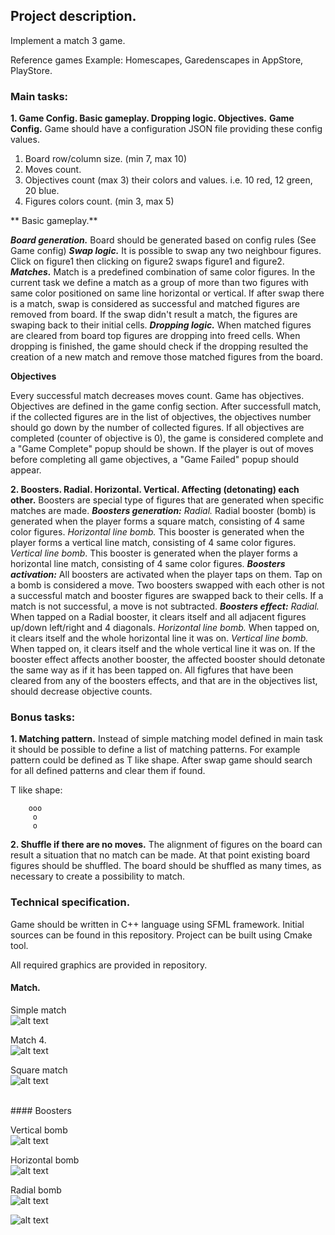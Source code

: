 ## Project description.

Implement a match 3 game.

Reference games Example: Homescapes, Garedenscapes in AppStore, PlayStore.

### Main tasks:

**1.  Game Config. Basic gameplay. Dropping logic. Objectives.**
**Game Config.**
Game should have a configuration JSON file providing these config values.
1. Board row/column size. (min 7, max 10)
2. Moves count.
3. Objectives count (max 3) their colors and values. i.e. 10 red, 12 green, 20 blue.
4. Figures colors count. (min 3, max 5)

**	Basic gameplay.**

***Board generation.***
Board should be generated based on config rules (See Game config)
***Swap logic.***
It is possible to swap any two neighbour figures.
Click on figure1 then clicking on figure2 swaps figure1 and figure2.
***Matches.***
Match is a predefined combination of same color figures.
In the current task we define a match as a group of more than two figures with same color positioned on same line horizontal or vertical.
If after swap there is a match, swap is considered as successful and matched figures are removed from board.
If the swap didn't result a match, the figures are swaping back to their initial cells.
***Dropping logic.***
When matched figures are cleared from board top figures are dropping into freed cells.
When dropping is finished, the game should check if the dropping resulted the creation of a new match and remove those matched figures from the board.

**Objectives**

Every successful match decreases moves count.
Game has objectives. Objectives are defined in the game config section. 
After successfull match, if the collected figures are in the list of objectives, the objectives number should go down by the number of collected figures.
If all objectives are completed (counter of objective is 0), the game is considered complete and a "Game Complete" popup should be shown.
If the player is out of moves before completing all game objectives, a "Game Failed" popup should appear.


**2. Boosters. Radial. Horizontal. Vertical. Affecting (detonating) each other.**
Boosters are special type of figures that are generated when specific matches are made. 
***Boosters generation:***
*Radial.* 
Radial booster (bomb) is generated when the player forms a square match, consisting of 4 same color figures.
*Horizontal line bomb.* 
This booster is generated when the player forms a vertical line match, consisting of 4 same color figures.
*Vertical line bomb*. 
This booster is generated when the player forms a horizontal line match, consisting of 4 same color figures.
***Boosters activation:***
All boosters are activated when the player taps on them.
Tap on a bomb is considered a move. 
Two boosters swapped with each other is not a successful match and booster figures are swapped back to their cells. If a match is not successful, a move is not subtracted.
***Boosters effect:***
*Radial.*
When tapped on a Radial booster, it clears itself and all adjacent figures up/down left/right and 4 diagonals. 
*Horizontal line bomb.*
When tapped on, it clears itself and the whole horizontal line it was on.
*Vertical line bomb.*
When tapped on, it clears itself and the whole vertical line it was on.
If the booster effect affects another booster, the affected booster should detonate the same way as if it has been tapped on.
All figfures that have been cleared from any of the boosters effects, and that are in the objectives list, should decrease objective counts.


### Bonus tasks:

**1. Matching pattern.**
Instead of simple matching model defined in main task it should be possible to define a list of matching patterns.
For example pattern could be defined as T like shape. After swap game should search for all defined patterns and clear them if found.

T like shape:
```
    ooo
     o
     o
```

**2. Shuffle if there are no moves.**
The alignment of figures on the board can result a situation that no match can be made. At that point existing board figures should be shuffled. The board should be shuffled as many times, as necessary to create a possibility to match.

### Technical specification.
Game should be written in C++ language using SFML framework.
Initial sources can be found in this repository.
Project can be built using Cmake tool. 

All required graphics are provided in repository.

#### Match.

Simple match <br/>
![alt text](https://github.com/Playrix-AM/DevTestGame/blob/master/doc/resources/simple_match.jpg)

Match 4. <br>
![alt text](https://github.com/Playrix-AM/DevTestGame/blob/master/doc/resources/horizontal_4_match_wo_bomb.jpg)

Square match <br/>
![alt text](https://github.com/Playrix-AM/DevTestGame/blob/master/doc/resources/square_match_wo_bomb.jpg)

<br/>
#### Boosters <br/>

Vertical bomb <br/>
![alt text](https://github.com/Playrix-AM/DevTestGame/blob/master/doc/resources/horizontal_4_match.jpg)

Horizontal bomb <br/>
![alt text](https://github.com/Playrix-AM/DevTestGame/blob/master/doc/resources/vertical_4_match.jpg)

Radial bomb <br/>
![alt text](https://github.com/Playrix-AM/DevTestGame/blob/master/doc/resources/square_match.jpg)


![alt text](https://github.com/Playrix-AM/DevTestGame/blob/master/doc/resources/preview.jpg)
